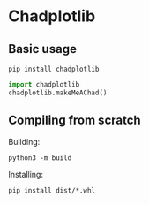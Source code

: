# Chadplotlib

## Basic usage

`pip install chadplotlib`

```python
import chadplotlib
chadplotlib.makeMeAChad()
```

## Compiling from scratch 
Building:

`python3 -m build`

Installing:

`pip install dist/*.whl`
